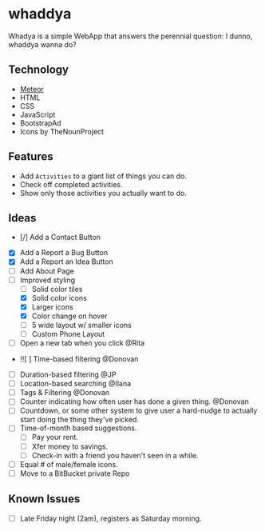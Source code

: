 # whaddya
Whadya is a simple WebApp that answers the perennial question:
I dunno, whaddya wanna do?


## Technology

- [Meteor](https://www.meteor.com/)
- HTML
- CSS
- JavaScript
- BootstrapAd
- Icons by TheNounProject

## Features

- Add `Activities` to a giant list of things you can do.
- Check off completed activities.
- Show only those activities you actually want to do.

## Ideas

- [/] Add a Contact Button
- [X] Add a Report a Bug Button
- [X] Add a Report an Idea Button
- [ ] Add About Page
- [ ] Improved styling
    - [ ] Solid color tiles
    - [X] Solid color icons
    - [X] Larger icons
    - [X] Color change on hover
    - [ ] 5 wide layout w/ smaller icons
    - [ ] Custom Phone Layout
- [ ] Open a new tab when you click @Rita
- !![ ] Time-based filtering @Donovan
- [ ] Duration-based filtering @JP
- [ ] Location-based searching @Ilana
- [ ] Tags & Filtering @Donovan
- [ ] Counter indicating how often user has done a given thing. @Donovan
- [ ] Countdown, or some other system to give user a hard-nudge to actually start doing the thing they've picked.
- [ ] Time-of-month based suggestions.
    - [ ] Pay your rent.
    - [ ] Xfer money to savings.
    - [ ] Check-in with a friend you haven't seen in a while.
- [ ] Equal # of male/female icons.
- [ ] Move to a BitBucket private Repo

## Known Issues

- [ ] Late Friday night (2am), registers as Saturday morning.